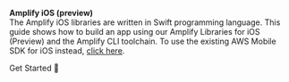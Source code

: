 **Amplify iOS (preview)**  
The Amplify iOS libraries are written in Swift programming language. This guide shows how to build an app using our Amplify Libraries for iOS (Preview) and the Amplify CLI toolchain. To use the existing AWS Mobile SDK for iOS instead, [click here](../sdk/sdk.md).

<docs-internal-link-button href="~/lib/getting-started/setup.md">
  <span slot="text">Get Started 🚀</span>
</docs-internal-link-button>
